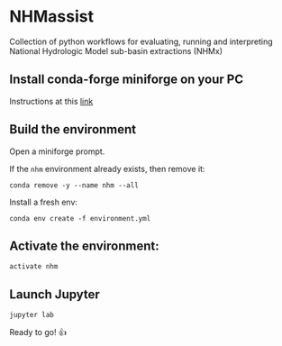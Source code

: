 # NHMassist
Collection of python workflows for evaluating, running and interpreting National Hydrologic Model sub-basin extractions (NHMx)


## Install conda-forge miniforge on your PC
Instructions at this [link](https://github.com/conda-forge/miniforge)


## Build the environment
Open a miniforge prompt.

If the `nhm` environment already exists, then remove it: 
```
conda remove -y --name nhm --all
```

Install a fresh env:
```
conda env create -f environment.yml
```


## Activate the environment:
```
activate nhm
```


## Launch Jupyter

```
jupyter lab
```

Ready to go! :+1:
